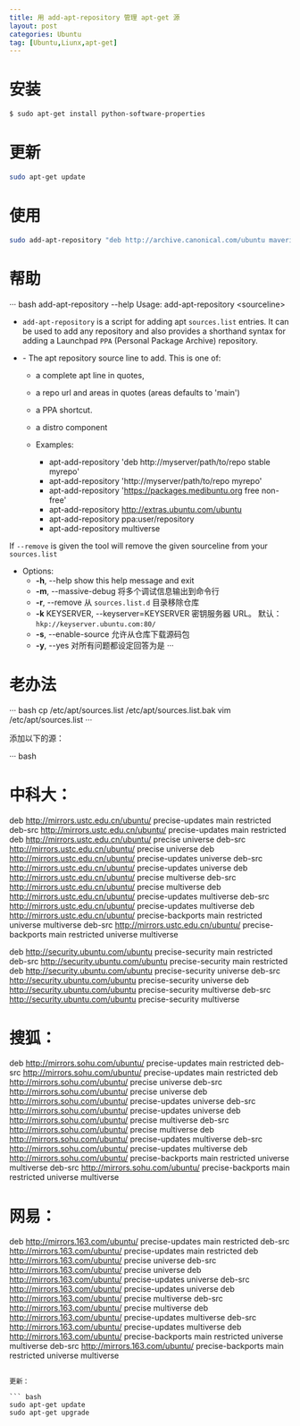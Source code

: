 ```yaml
---
title: 用 add-apt-repository 管理 apt-get 源
layout: post
categories: Ubuntu
tag: [Ubuntu,Liunx,apt-get]
---
```


# 安装
```bash
$ sudo apt-get install python-software-properties
```

# 更新
```bash
sudo apt-get update
```

# 使用
```bash
sudo add-apt-repository "deb http://archive.canonical.com/ubuntu maverick partner"
```

# 帮助

··· bash
add-apt-repository --help
Usage: add-apt-repository \<sourceline\>

* `add-apt-repository` is a script for adding apt `sources.list` entries.
It can be used to add any repository and also provides a shorthand
syntax for adding a Launchpad `PPA` (Personal Package Archive)
repository.

* <sourceline> - The apt repository source line to add. This is one of:
  - a complete apt line in quotes,
  - a repo url and areas in quotes (areas defaults to 'main')
  - a PPA shortcut.
  - a distro component

  - Examples:
    - apt-add-repository 'deb http://myserver/path/to/repo stable myrepo'
    - apt-add-repository 'http://myserver/path/to/repo myrepo'
    - apt-add-repository 'https://packages.medibuntu.org free non-free'
    - apt-add-repository http://extras.ubuntu.com/ubuntu
    - apt-add-repository ppa:user/repository
    - apt-add-repository multiverse

If `--remove` is given the tool will remove the given sourceline from your
`sources.list`


* Options:
  - **-h**, --help            show this help message and exit
  - **-m**, --massive-debug   将多个调试信息输出到命令行
  - **-r**, --remove          从 `sources.list.d` 目录移除仓库
  - **-k** KEYSERVER, --keyserver=KEYSERVER 密钥服务器 URL。
  默认：`hkp://keyserver.ubuntu.com:80/`
  - **-s**, --enable-source   允许从仓库下载源码包
  - **-y**, --yes             对所有问题都设定回答为是
···
  
  
# 老办法

··· bash
cp /etc/apt/sources.list /etc/apt/sources.list.bak
vim /etc/apt/sources.list
···

添加以下的源：

··· bash
# 中科大：
deb http://mirrors.ustc.edu.cn/ubuntu/ precise-updates main restricted
deb-src http://mirrors.ustc.edu.cn/ubuntu/ precise-updates main restricted
deb http://mirrors.ustc.edu.cn/ubuntu/ precise universe
deb-src http://mirrors.ustc.edu.cn/ubuntu/ precise universe
deb http://mirrors.ustc.edu.cn/ubuntu/ precise-updates universe
deb-src http://mirrors.ustc.edu.cn/ubuntu/ precise-updates universe
deb http://mirrors.ustc.edu.cn/ubuntu/ precise multiverse
deb-src http://mirrors.ustc.edu.cn/ubuntu/ precise multiverse
deb http://mirrors.ustc.edu.cn/ubuntu/ precise-updates multiverse
deb-src http://mirrors.ustc.edu.cn/ubuntu/ precise-updates multiverse
deb http://mirrors.ustc.edu.cn/ubuntu/ precise-backports main restricted universe multiverse
deb-src http://mirrors.ustc.edu.cn/ubuntu/ precise-backports main restricted universe multiverse

deb http://security.ubuntu.com/ubuntu precise-security main restricted
deb-src http://security.ubuntu.com/ubuntu precise-security main restricted
deb http://security.ubuntu.com/ubuntu precise-security universe
deb-src http://security.ubuntu.com/ubuntu precise-security universe
deb http://security.ubuntu.com/ubuntu precise-security multiverse
deb-src http://security.ubuntu.com/ubuntu precise-security multiverse


# 搜狐：
deb http://mirrors.sohu.com/ubuntu/ precise-updates main restricted
deb-src http://mirrors.sohu.com/ubuntu/ precise-updates main restricted
deb http://mirrors.sohu.com/ubuntu/ precise universe
deb-src http://mirrors.sohu.com/ubuntu/ precise universe
deb http://mirrors.sohu.com/ubuntu/ precise-updates universe
deb-src http://mirrors.sohu.com/ubuntu/ precise-updates universe
deb http://mirrors.sohu.com/ubuntu/ precise multiverse
deb-src http://mirrors.sohu.com/ubuntu/ precise multiverse
deb http://mirrors.sohu.com/ubuntu/ precise-updates multiverse
deb-src http://mirrors.sohu.com/ubuntu/ precise-updates multiverse
deb http://mirrors.sohu.com/ubuntu/ precise-backports main restricted universe multiverse
deb-src http://mirrors.sohu.com/ubuntu/ precise-backports main restricted universe multiverse

# 网易：

deb http://mirrors.163.com/ubuntu/ precise-updates main restricted
deb-src http://mirrors.163.com/ubuntu/ precise-updates main restricted
deb http://mirrors.163.com/ubuntu/ precise universe
deb-src http://mirrors.163.com/ubuntu/ precise universe
deb http://mirrors.163.com/ubuntu/ precise-updates universe
deb-src http://mirrors.163.com/ubuntu/ precise-updates universe
deb http://mirrors.163.com/ubuntu/ precise multiverse
deb-src http://mirrors.163.com/ubuntu/ precise multiverse
deb http://mirrors.163.com/ubuntu/ precise-updates multiverse
deb-src http://mirrors.163.com/ubuntu/ precise-updates multiverse
deb http://mirrors.163.com/ubuntu/ precise-backports main restricted universe multiverse
deb-src http://mirrors.163.com/ubuntu/ precise-backports main restricted universe multiverse
```

更新：

``` bash
sudo apt-get update
sudo apt-get upgrade
```
